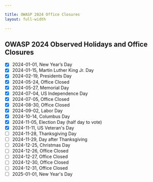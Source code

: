 ```yaml
---

title: OWASP 2024 Office Closures
layout: full-width

---
```


## OWASP 2024 Observed Holidays and Office Closures

- [X] 2024-01-01, New Year’s Day
- [X] 2024-01-15, Martin Luther King Jr. Day
- [X] 2024-02-19, Presidents Day
- [X] 2024-05-24, Office Closed
- [X] 2024-05-27, Memorial Day
- [X] 2024-07-04, US Independence Day
- [X] 2024-07-05, Office Closed
- [X] 2024-08-30, Office Closed
- [X] 2024-09-02, Labor Day
- [X] 2024-10-14, Columbus Day
- [X] 2024-11-05, Election Day (half day to vote)
- [X] 2024-11-11, US Veteran's Day
- [ ] 2024-11-28, Thanksgiving Day
- [ ] 2024-11-29, Day after Thanksgiving
- [ ] 2024-12-25, Christmas Day
- [ ] 2024-12-26, Office Closed
- [ ] 2024-12-27, Office Closed
- [ ] 2024-12-30, Office Closed
- [ ] 2024-12-31, Office Closed
- [ ] 2025-01-01, New Year's Day
